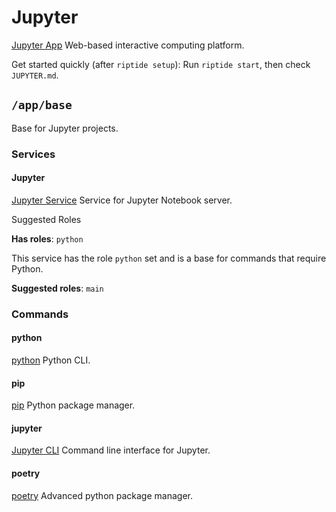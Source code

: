 # Jupyter

[Jupyter App] Web-based interactive computing platform.

Get started quickly (after `riptide setup`):
Run `riptide start`, then check `JUPYTER.md`.


## `/app/base`

Base for Jupyter projects.

### Services

#### Jupyter

[Jupyter Service] Service for Jupyter Notebook server.

Suggested Roles

**Has roles**: `python`

This service has the role `python` set and is a base for commands that require Python.

**Suggested roles**: `main`

### Commands

#### python

[python] Python CLI.

#### pip

[pip] Python package manager.

#### jupyter

[Jupyter CLI] Command line interface for Jupyter.

#### poetry

[poetry] Advanced python package manager.

[jupyter app]: https://jupyter.org
[jupyter cli]: https://docs.jupyter.org/en/latest/index.html
[jupyter service]: /service/jupyter
[pip]: /command/pip
[poetry]: /command/poetry
[python]: /command/python
